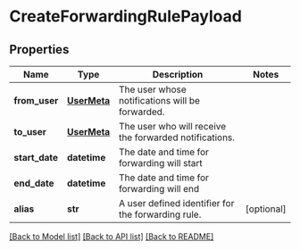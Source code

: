 # CreateForwardingRulePayload

## Properties
Name | Type | Description | Notes
------------ | ------------- | ------------- | -------------
**from_user** | [**UserMeta**](UserMeta.md) | The user whose notifications will be forwarded. | 
**to_user** | [**UserMeta**](UserMeta.md) | The user who will receive the forwarded notifications. | 
**start_date** | **datetime** | The date and time for forwarding will start | 
**end_date** | **datetime** | The date and time for forwarding will end | 
**alias** | **str** | A user defined identifier for the forwarding rule. | [optional] 

[[Back to Model list]](../README.md#documentation-for-models) [[Back to API list]](../README.md#documentation-for-api-endpoints) [[Back to README]](../README.md)


